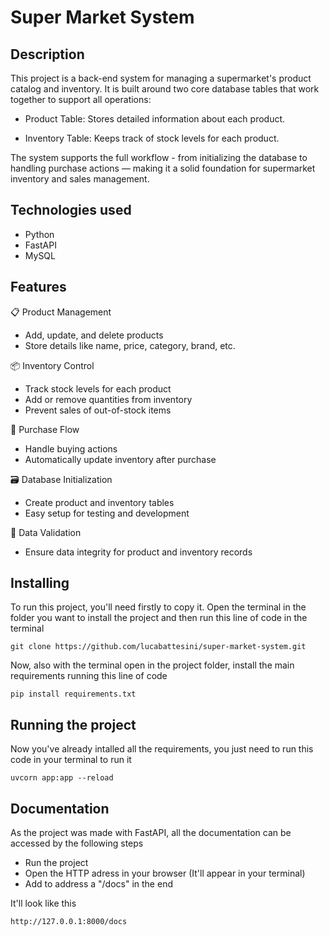 # Super Market System

## Description
This project is a back-end system for managing a supermarket's product catalog and inventory. It is built around two core database tables that work together to support all operations:

- Product Table: Stores detailed information about each product.

- Inventory Table: Keeps track of stock levels for each product.

The system supports the full workflow - from initializing the database to handling purchase actions — making it a solid foundation for supermarket inventory and sales management.

## Technologies used
- Python
- FastAPI
- MySQL
  
## Features
📋 Product Management
- Add, update, and delete products
- Store details like name, price, category, brand, etc.

📦 Inventory Control
- Track stock levels for each product
- Add or remove quantities from inventory
- Prevent sales of out-of-stock items

🛒 Purchase Flow
- Handle buying actions
- Automatically update inventory after purchase

🗃️ Database Initialization
- Create product and inventory tables
- Easy setup for testing and development

🔐 Data Validation
- Ensure data integrity for product and inventory records

## Installing
To run this project, you'll need firstly to copy it. Open the terminal in the folder you want to install the project and then run this line of code in the terminal

    git clone https://github.com/lucabattesini/super-market-system.git

Now, also with the terminal open in the project folder, install the main requirements running this line of code

    pip install requirements.txt

## Running the project
Now you've already intalled all the requirements, you just need to run this code in your terminal to run it

    uvcorn app:app --reload

## Documentation
As the project was made with FastAPI, all the documentation can be accessed by the following steps

- Run the  project
- Open the HTTP adress in your browser (It'll appear in your terminal)
- Add to address a "/docs" in the end

It'll look like this

    http://127.0.0.1:8000/docs
